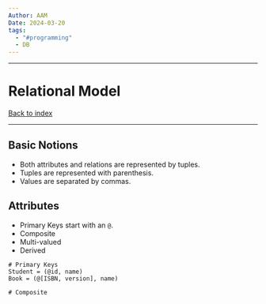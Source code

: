 ```yaml
---
Author: AAM
Date: 2024-03-20
tags:
  - "#programming"
  - DB
---
```


---
# Relational Model

[Back to index](../../DATABASES.md)

---

## Basic Notions

- Both attributes and relations are represented by tuples.
- Tuples are represented with parenthesis.
- Values are separated by commas.

## Attributes

- Primary Keys start with an `@`.
- Composite
- Multi-valued
- Derived

```Relational
# Primary Keys
Student = (@id, name)
Book = (@[ISBN, version], name)

# Composite
```